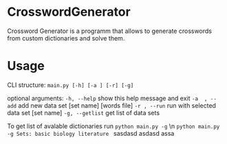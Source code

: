 # CrosswordGenerator
Crossword Generator is a programm that allows to generate crosswords from custom dictionaries and solve them.
# Usage
CLI structure: `main.py [-h] [-a ] [-r] [-g]`

optional arguments:
  `-h, --help`     show this help message and exit
  `-a  , --add`    add new data set [set name] [words file]
  `-r , --run`     run with selected data set [set name]
  `-g, --getlist`  get list of data sets
  
To get list of avalable dictionaries run `python main.py -g`
\n
`python main.py -g
Sets:
basic
biology
literature
`
sasdasd
asdasd
assa

